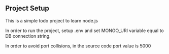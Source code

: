 ## Project Setup
This is a simple todo project to learn node.js



In order to run the project, setup .env and set MONGO_URI variable equal to DB connection string.

In order to avoid port collisions, in the source code port value is 5000
